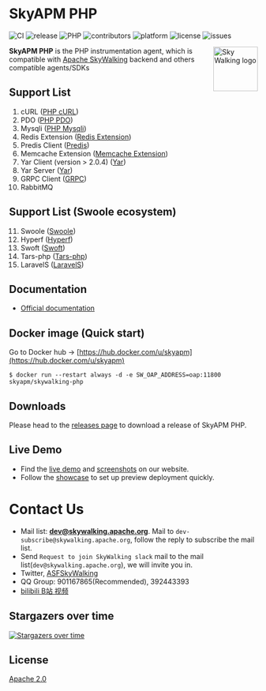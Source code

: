 SkyAPM PHP
==========
![CI](https://github.com/SkyAPM/SkyAPM-php-sdk/workflows/CI/badge.svg)
![release](https://img.shields.io/github/release/SkyAPM/SkyAPM-php-sdk.svg)
![PHP](https://img.shields.io/badge/PHP-%3E%3D%207.0-brightgreen.svg)
![contributors](https://img.shields.io/github/contributors/SkyAPM/SkyAPM-php-sdk.svg)
![platform](https://img.shields.io/badge/platform-macos%20%7C%20linux-brightgreen.svg)
![license](https://img.shields.io/badge/license-Apache%202.0-green.svg)
![issues](https://img.shields.io/github/issues/SkyAPM/SkyAPM-php-sdk.svg)


<img src="https://skyapmtest.github.io/page-resources/SkyAPM/skyapm.png" alt="Sky Walking logo" height="90px" align="right" />

**SkyAPM PHP** is the PHP instrumentation agent, which is compatible with [Apache SkyWalking](https://github.com/apache/skywalking) backend and others compatible agents/SDKs

## Support List
1. cURL ([PHP cURL](https://www.php.net/manual/en/book.curl.php))
2. PDO ([PHP PDO](https://www.php.net/manual/en/book.pdo.php))
3. Mysqli ([PHP Mysqli](https://www.php.net/manual/en/book.mysqli.php))
4. Redis Extension ([Redis Extension](https://github.com/phpredis/phpredis))
5. Predis Client ([Predis](https://packagist.org/packages/predis/predis))
6. Memcache Extension ([Memcache Extension](https://www.php.net/manual/en/book.memcached.php))
7. Yar Client (version > 2.0.4) ([Yar](https://www.php.net/manual/en/book.yar.php))
8. Yar Server ([Yar](https://www.php.net/manual/en/book.yar.php))
9. GRPC Client ([GRPC](https://github.com/grpc/grpc-php))
10. RabbitMQ

## Support List (Swoole ecosystem)
11. Swoole ([Swoole](https://github.com/swoole/swoole-src))
12. Hyperf ([Hyperf](https://github.com/hyperf/hyperf))
13. Swoft ([Swoft](https://github.com/swoft-cloud/swoft))
14. Tars-php ([Tars-php](https://github.com/TarsPHP/TarsPHP))
15. LaravelS ([LaravelS](https://github.com/hhxsv5/laravel-s))

## Documentation
* [Official documentation](docs/README.md)

## Docker image (Quick start)
Go to Docker hub -> [https://hub.docker.com/u/skyapm](https://hub.docker.com/u/skyapm)
```shell script
$ docker run --restart always -d -e SW_OAP_ADDRESS=oap:11800 skyapm/skywalking-php
```

## Downloads
Please head to the [releases page](https://pecl.php.net/package/skywalking) to download a release of SkyAPM PHP.

## Live Demo
- Find the [live demo](https://skywalking.apache.org/#demo) and [screenshots](https://skywalking.apache.org/#arch) on our website.
- Follow the [showcase](https://skywalking.apache.org/docs/skywalking-showcase/latest/readme/) to set up preview deployment quickly.

# Contact Us
* Mail list: **dev@skywalking.apache.org**. Mail to `dev-subscribe@skywalking.apache.org`, follow the reply to subscribe the mail list.
* Send `Request to join SkyWalking slack` mail to the mail list(`dev@skywalking.apache.org`), we will invite you in.
* Twitter, [ASFSkyWalking](https://twitter.com/AsfSkyWalking)
* QQ Group: 901167865(Recommended), 392443393
* [bilibili B站 视频](https://space.bilibili.com/390683219)

## Stargazers over time

[![Stargazers over time](https://starchart.cc/SkyAPM/SkyAPM-php-sdk.svg)](https://starchart.cc/SkyAPM/SkyAPM-php-sdk)

## License
[Apache 2.0](LICENSE)